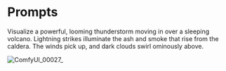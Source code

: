 # Prompts
Visualize a powerful, looming thunderstorm moving in over a sleeping volcano. Lightning strikes illuminate the ash and smoke that rise from the caldera.
The winds pick up, and dark clouds swirl ominously above.

![ComfyUI_00027_](https://github.com/user-attachments/assets/2d8fef73-92e9-4069-b7e9-7027eac86034)
